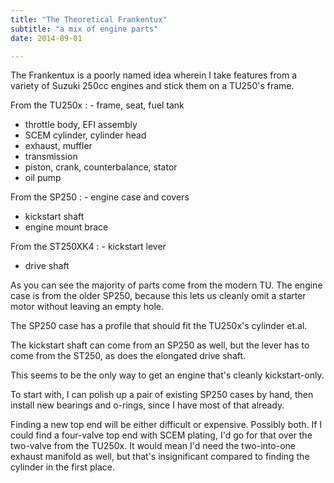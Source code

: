 ```yaml
---
title: "The Theoretical Frankentux"
subtitle: "a mix of engine parts"
date: 2014-09-01

---
```


The Frankentux is a poorly named idea wherein I take features from a
variety of Suzuki 250cc engines and stick them on a TU250's frame.

From the TU250x
: - frame, seat, fuel tank
  - throttle body, EFI assembly
  - SCEM cylinder, cylinder head
  - exhaust, muffler
  - transmission
  - piston, crank, counterbalance, stator
  - oil pump

From the SP250
: - engine case and covers
  - kickstart shaft
  - engine mount brace

From the ST250XK4
: - kickstart lever
  - drive shaft

As you can see the majority of parts come from the modern TU. The
engine case is from the older SP250, because this lets us cleanly omit
a starter motor without leaving an empty hole.

The SP250 case has a profile that should fit the TU250x's cylinder
et.al.

The kickstart shaft can come from an SP250 as well, but the lever has
to come from the ST250, as does the elongated drive shaft.

This seems to be the only way to get an engine that's cleanly
kickstart-only.

To start with, I can polish up a pair of existing SP250 cases by hand,
then install new bearings and o-rings, since I have most of that
already.

Finding a new top end will be either difficult or expensive. Possibly
both. If I could find a four-valve top end with SCEM plating, I'd go
for that over the two-valve from the TU250x. It would mean I'd need
the two-into-one exhaust manifold as well, but that's insignificant
compared to finding the cylinder in the first place.
